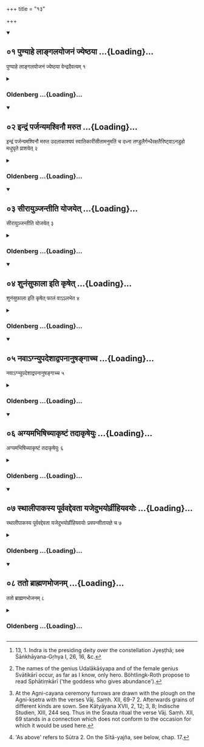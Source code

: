 +++
title = "१३"

+++
<div class="js_include" includetitle="true" newlevelforh1="2" unfilled url="/vedAH_yajuH/vAjasaneyam/sUtram/pAraskara-gRhyam/vishvAsa-prastutiH/2/13/01_puNyAhe_lAngalayojanaM_jyeShThayA.md">
<details open><summary><h2>०१ पुण्याहे लाङ्गलयोजनं ज्येष्ठया ...{Loading}...</h2></summary>

पुण्याहे लाङ्गलयोजनं ज्येष्ठया वेन्द्रदैवत्यम् १
</details>
</div>
<div class="js_include collapsed" newlevelforh1="3" title="Oldenberg" unfilled url="/vedAH_yajuH/vAjasaneyam/sUtram/pAraskara-gRhyam/oldenberg/2/13/01_puNyAhe_lAngalayojanaM_jyeShThayA.md">
<details><summary><h3>Oldenberg ...{Loading}...</h3></summary>

1 [^1] . On an auspicious day the harnessing to the plough. Or under (the Nakṣatra) Jyeṣṭhā, (because that rite is) sacred to Indra.


[^1]:  13, 1. Indra is the presiding deity over the constellation Jyeṣṭhā; see Śāṅkhāyana-Gṛhya I, 26, 16, &c.


</details>
</div>
<div class="js_include" includetitle="true" newlevelforh1="2" unfilled url="/vedAH_yajuH/vAjasaneyam/sUtram/pAraskara-gRhyam/vishvAsa-prastutiH/2/13/02_indraM_parjanyamashvinau_maruta.md">
<details open><summary><h2>०२ इन्द्रं पर्जन्यमश्विनौ मरुत ...{Loading}...</h2></summary>

इन्द्रं पर्जन्यमश्विनौ मरुत उदलाकाश्यपं स्वातिकारींसीतामनुमतिं च दध्ना तण्डुलैर्गन्धैरक्षतैरिष्ट्वाऽनडुहो मधुघृते प्राशयेत् २
</details>
</div>
<div class="js_include collapsed" newlevelforh1="3" title="Oldenberg" unfilled url="/vedAH_yajuH/vAjasaneyam/sUtram/pAraskara-gRhyam/oldenberg/2/13/02_indraM_parjanyamashvinau_maruta.md">
<details><summary><h3>Oldenberg ...{Loading}...</h3></summary>

2 [^2] . To Indra, Parjanya, the two Aśvins, the Maruts, Udalākāśyapa, Svātikārī, Sītā, and Anumati, he offers curds, rice grains, perfumes, and fried grains, and then makes the bullocks eat honey and ghee.


[^2]:  The names of the genius Udalākāśyapa and of the female genius Svātikārī occur, as far as I know, only hero. Böhtlingk-Roth propose to read Sphātiṃkārī ('the goddess who gives abundance').


</details>
</div>
<div class="js_include" includetitle="true" newlevelforh1="2" unfilled url="/vedAH_yajuH/vAjasaneyam/sUtram/pAraskara-gRhyam/vishvAsa-prastutiH/2/13/03_sIrAyunjantIti_yojayet.md">
<details open><summary><h2>०३ सीरायुञ्जन्तीति योजयेत् ...{Loading}...</h2></summary>

सीरायुञ्जन्तीति योजयेत् ३
</details>
</div>
<div class="js_include collapsed" newlevelforh1="3" title="Oldenberg" unfilled url="/vedAH_yajuH/vAjasaneyam/sUtram/pAraskara-gRhyam/oldenberg/2/13/03_sIrAyunjantIti_yojayet.md">
<details><summary><h3>Oldenberg ...{Loading}...</h3></summary>

3. He should put them to the plough with (the verse), 'They harness to the ploughs' (Vāj. Saṃh. XII, 67).

</details>
</div>
<div class="js_include" includetitle="true" newlevelforh1="2" unfilled url="/vedAH_yajuH/vAjasaneyam/sUtram/pAraskara-gRhyam/vishvAsa-prastutiH/2/13/04_shunaMsuphAlA_iti_kRShet.md">
<details open><summary><h2>०४ शुनंसुफाला इति कृषेत् ...{Loading}...</h2></summary>

शुनंसुफाला इति कृषेत् फालं वाऽऽलभेत ४
</details>
</div>
<div class="js_include collapsed" newlevelforh1="3" title="Oldenberg" unfilled url="/vedAH_yajuH/vAjasaneyam/sUtram/pAraskara-gRhyam/oldenberg/2/13/04_shunaMsuphAlA_iti_kRShet.md">
<details><summary><h3>Oldenberg ...{Loading}...</h3></summary>

4. With (the verse), 'For luck may us the ploughshares' (Vāj. Saṃh. XII, 69) let him plough or touch the plough-share.

</details>
</div>
<div class="js_include" includetitle="true" newlevelforh1="2" unfilled url="/vedAH_yajuH/vAjasaneyam/sUtram/pAraskara-gRhyam/vishvAsa-prastutiH/2/13/05_navA-gnyupadeshAdvapanAnuShangAchcha.md">
<details open><summary><h2>०५ नवाऽग्न्युपदेशाद्वपनानुषङ्गाच्च ...{Loading}...</h2></summary>

नवाऽग्न्युपदेशाद्वपनानुषङ्गाच्च ५
</details>
</div>
<div class="js_include collapsed" newlevelforh1="3" title="Oldenberg" unfilled url="/vedAH_yajuH/vAjasaneyam/sUtram/pAraskara-gRhyam/oldenberg/2/13/05_navA-gnyupadeshAdvapanAnuShangAchcha.md">
<details><summary><h3>Oldenberg ...{Loading}...</h3></summary>

5 [^3] . Or (he may) not (do so), because (that verse) has been prescribed for (the erection of) the Agni (-altar), and the act of sowing stands in connection (with it).


[^3]:  At the Agni-cayana ceremony furrows are drawn with the plough on the Agni-kṣetra with the verses Vāj. Saṃh. XII, 69-7 2. Afterwards grains of different kinds are sown. See Kātyāyana XVII, 2, 12; 3, 8; Indische Studien, XIII, 244 seq. Thus in the Śrauta ritual the verse Vāj. Saṃh. XII, 69 stands in a connection which does not conform to the occasion for which it would be used here.


</details>
</div>
<div class="js_include" includetitle="true" newlevelforh1="2" unfilled url="/vedAH_yajuH/vAjasaneyam/sUtram/pAraskara-gRhyam/vishvAsa-prastutiH/2/13/06_agyamabhiShichyAkRShTaM_tadAkRSheyuH.md">
<details open><summary><h2>०६ अग्यमभिषिच्याकृष्टं तदाकृषेयुः ...{Loading}...</h2></summary>

अग्यमभिषिच्याकृष्टं तदाकृषेयुः ६
</details>
</div>
<div class="js_include collapsed" newlevelforh1="3" title="Oldenberg" unfilled url="/vedAH_yajuH/vAjasaneyam/sUtram/pAraskara-gRhyam/oldenberg/2/13/06_agyamabhiShichyAkRShTaM_tadAkRSheyuH.md">
<details><summary><h3>Oldenberg ...{Loading}...</h3></summary>

6. After the front-bullock has been sprinkled (with water), they then should plough unploughed ground.

</details>
</div>
<div class="js_include" includetitle="true" newlevelforh1="2" unfilled url="/vedAH_yajuH/vAjasaneyam/sUtram/pAraskara-gRhyam/vishvAsa-prastutiH/2/13/07_sthAlIpAkasya_pUrvavaddevatA_yajedubhayorvrIhiy.md">
<details open><summary><h2>०७ स्थालीपाकस्य पूर्ववद्देवता यजेदुभयोर्व्रीहियवयोः ...{Loading}...</h2></summary>

स्थालीपाकस्य पूर्ववद्देवता यजेदुभयोर्व्रीहियवयोः प्रवपन्सीतायज्ञे च ७
</details>
</div>
<div class="js_include collapsed" newlevelforh1="3" title="Oldenberg" unfilled url="/vedAH_yajuH/vAjasaneyam/sUtram/pAraskara-gRhyam/oldenberg/2/13/07_sthAlIpAkasya_pUrvavaddevatA_yajedubhayorvrIhiy.md">
<details><summary><h3>Oldenberg ...{Loading}...</h3></summary>

7 [^4] . He should make oblations of cooked sacrificial food to the same deities as above, when sowing both rice and barley, and at the sacrifice to Sītā.


[^4]:  'As above' refers to Sūtra 2. On the Sītā-yajña, see below, chap. 17.


</details>
</div>
<div class="js_include" includetitle="true" newlevelforh1="2" unfilled url="/vedAH_yajuH/vAjasaneyam/sUtram/pAraskara-gRhyam/vishvAsa-prastutiH/2/13/08_tato_brAhmaNabhojanam.md">
<details open><summary><h2>०८ ततो ब्राह्मणभोजनम् ...{Loading}...</h2></summary>

ततो ब्राह्मणभोजनम् ८
</details>
</div>
<div class="js_include collapsed" newlevelforh1="3" title="Oldenberg" unfilled url="/vedAH_yajuH/vAjasaneyam/sUtram/pAraskara-gRhyam/oldenberg/2/13/08_tato_brAhmaNabhojanam.md">
<details><summary><h3>Oldenberg ...{Loading}...</h3></summary>

8. Then (follows) feeding of the Brāhmaṇas.

</details>
</div>